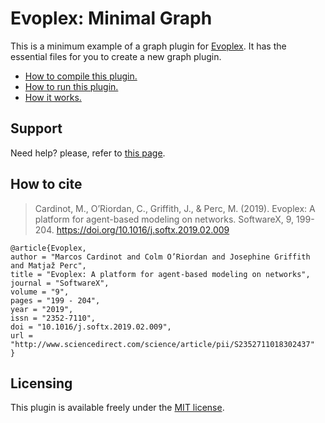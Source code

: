 # Evoplex: Minimal Graph

This is a minimum example of a graph plugin for [Evoplex](https://evoplex.org). It has the essential files for you to create a new graph plugin.

* [How to compile this plugin.](https://evoplex.org/docs/compiling-plugins)
* [How to run this plugin.](https://evoplex.org/docs/running-plugins)
* [How it works.](https://evoplex.org/docs/creating-plugins)

## Support
Need help? please, refer to [this page](https://evoplex.org/help).

## How to cite

> Cardinot, M., O’Riordan, C., Griffith, J., & Perc, M. (2019). Evoplex: A platform for agent-based modeling on networks. SoftwareX, 9, 199-204. https://doi.org/10.1016/j.softx.2019.02.009

```
@article{Evoplex,
author = "Marcos Cardinot and Colm O’Riordan and Josephine Griffith and Matjaž Perc",
title = "Evoplex: A platform for agent-based modeling on networks",
journal = "SoftwareX",
volume = "9",
pages = "199 - 204",
year = "2019",
issn = "2352-7110",
doi = "10.1016/j.softx.2019.02.009",
url = "http://www.sciencedirect.com/science/article/pii/S2352711018302437"
}
```

## Licensing
This plugin is available freely under the [MIT license](https://opensource.org/licenses/MIT).